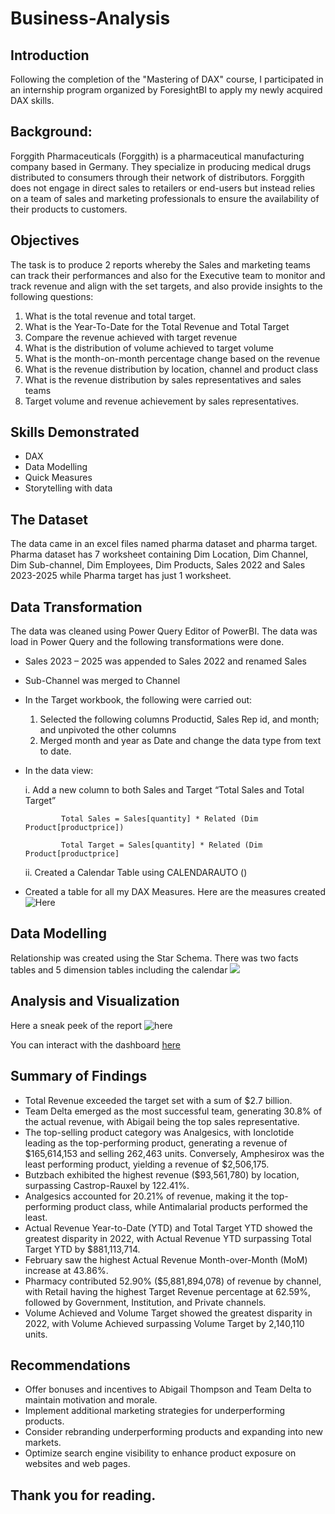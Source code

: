 # Business-Analysis

## Introduction
Following the completion of the "Mastering of DAX" course, I participated in an internship program organized by ForesightBI to apply my newly acquired DAX skills.

## Background:
Forggith Pharmaceuticals (Forggith) is a pharmaceutical manufacturing company based in Germany. They specialize in producing medical drugs distributed to consumers through their network of distributors. Forggith does not engage in direct sales to retailers or end-users but instead relies on a team of sales and marketing professionals to ensure the availability of their products to customers.

## Objectives
The task is to produce 2 reports whereby the Sales and marketing teams can track their performances and also for the Executive team to monitor and track revenue and align with the set targets, and also provide insights to the following questions:
1.	What is the total revenue and total target.
2.	What is the Year-To-Date for the Total Revenue and Total Target
3.	Compare the revenue achieved with target revenue
4.	What is the distribution of volume achieved to target volume
5.	What is the month-on-month percentage change based on the revenue
6.	What is the revenue distribution by location, channel and product class
7.	What is the revenue distribution by sales representatives and sales teams
8.	Target volume and revenue achievement by sales representatives.

## Skills Demonstrated
- DAX
- Data Modelling
- Quick Measures
- Storytelling with data

## The Dataset 
The data came in an excel files named pharma dataset and pharma target. Pharma dataset has 7 worksheet containing Dim Location, Dim Channel, Dim Sub-channel, Dim Employees, Dim Products, Sales 2022 and Sales 2023-2025 while Pharma target has just 1 worksheet. 

## Data Transformation
The data was cleaned using Power Query Editor of PowerBI. The data was load in Power Query and the following transformations were done.
-	Sales 2023 – 2025 was appended to Sales 2022 and renamed Sales
-	Sub-Channel was merged to Channel
-	In the Target workbook, the following were carried out:
      1.  Selected the following columns Productid, Sales Rep id, and month; and unpivoted the other columns
      2.  Merged month and year as Date and change the data type from text to date.
-	In the data view:

      i. Add a new column to both Sales and Target “Total Sales and Total Target”

 	            Total Sales = Sales[quantity] * Related (Dim Product[productprice])
 	
                Total Target = Sales[quantity] * Related (Dim Product[productprice]
 	
      ii. Created a Calendar Table using CALENDARAUTO ()
- Created a table for all my DAX Measures. Here are the measures created ![Here](https://github.com/Mayreeobi/Business-Analysis-with-Power-BI/blob/main/Measures.png)

## Data Modelling
Relationship was created using the Star Schema. There was two facts tables and 5 dimension tables including the calendar
![](https://github.com/Mayreeobi/Business-Analysis-with-Power-BI/blob/main/schema.png)

## Analysis and Visualization
Here a sneak peek of the report  ![here](https://github.com/Mayreeobi/Business-Analysis-with-Power-BI/blob/main/sales.png)

You can interact with the dashboard [here](https://public.tableau.com/views/forigith/Overview?:language=en-US&:sid=&:redirect=auth&:display_count=n&:origin=viz_share_link)

## Summary of Findings
-  Total Revenue exceeded the target set with a sum of $2.7 billion.
-  Team Delta emerged as the most successful team, generating 30.8% of the actual revenue, with Abigail being the top sales representative.
-  The top-selling product category was Analgesics, with Ionclotide leading as the top-performing product, generating a revenue of $165,614,153 and selling 262,463 units.
   Conversely, Amphesirox was the least performing product, yielding a revenue of $2,506,175.
-  Butzbach exhibited the highest revenue ($93,561,780) by location, surpassing Castrop-Rauxel by 122.41%.
-  Analgesics accounted for 20.21% of revenue, making it the top-performing product class, while Antimalarial products performed the least.
-  Actual Revenue Year-to-Date (YTD) and Total Target YTD showed the greatest disparity in 2022, with Actual Revenue YTD surpassing Total Target YTD by $881,113,714.
-  February saw the highest Actual Revenue Month-over-Month (MoM) increase at 43.86%.
-  Pharmacy contributed 52.90% ($5,881,894,078) of revenue by channel, with Retail having the highest Target Revenue percentage at 62.59%, followed by Government, Institution, and 
   Private channels.
-  Volume Achieved and Volume Target showed the greatest disparity in 2022, with Volume Achieved surpassing Volume Target by 2,140,110 units.

## Recommendations
-  Offer bonuses and incentives to Abigail Thompson and Team Delta to maintain motivation and morale.
-  Implement additional marketing strategies for underperforming products.
-  Consider rebranding underperforming products and expanding into new markets.
-  Optimize search engine visibility to enhance product exposure on websites and web pages.

## Thank you for reading.
